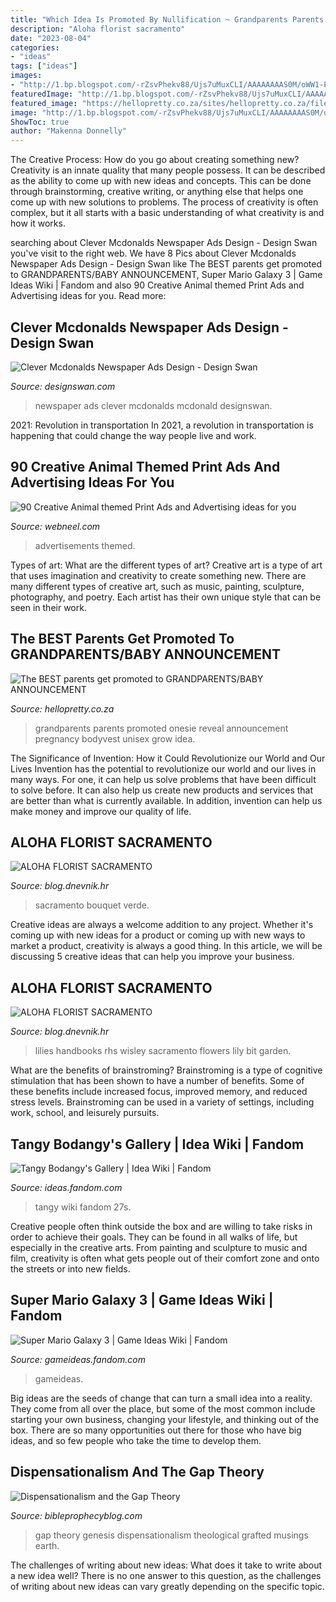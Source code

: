 ```yaml
---
title: "Which Idea Is Promoted By Nullification ~ Grandparents Parents Promoted Onesie Reveal Announcement Pregnancy Bodyvest Unisex Grow Idea"
description: "Aloha florist sacramento"
date: "2023-08-04"
categories:
- "ideas"
tags: ["ideas"]
images:
- "http://1.bp.blogspot.com/-rZsvPhekv88/Ujs7uMuxCLI/AAAAAAAAS0M/oWW1-P2omg0/s1600/a.jpg"
featuredImage: "http://1.bp.blogspot.com/-rZsvPhekv88/Ujs7uMuxCLI/AAAAAAAAS0M/oWW1-P2omg0/s1600/a.jpg"
featured_image: "https://hellopretty.co.za/sites/hellopretty.co.za/files/styles/2014_product_full/public/products/best_parents_get_promoted_to_grandparents.png?itok=rSXCqcpO"
image: "http://1.bp.blogspot.com/-rZsvPhekv88/Ujs7uMuxCLI/AAAAAAAAS0M/oWW1-P2omg0/s1600/a.jpg"
ShowToc: true
author: "Makenna Donnelly"
---
```



The Creative Process: How do you go about creating something new?
Creativity is an innate quality that many people possess. It can be described as the ability to come up with new ideas and concepts. This can be done through brainstorming, creative writing, or anything else that helps one come up with new solutions to problems. The process of creativity is often complex, but it all starts with a basic understanding of what creativity is and how it works.

	

		
searching about Clever Mcdonalds Newspaper Ads Design - Design Swan you've visit to the right web. We have 8 Pics about Clever Mcdonalds Newspaper Ads Design - Design Swan like The BEST parents get promoted to GRANDPARENTS/BABY ANNOUNCEMENT, Super Mario Galaxy 3 | Game Ideas Wiki | Fandom and also 90 Creative Animal themed Print Ads and Advertising ideas for you. Read more:
		
    
## Clever Mcdonalds Newspaper Ads Design - Design Swan

<img loading=lazy src="https://img.designswan.com/2009/AdsDesign/mcNewspaper/2.jpg" onerror="this.onerror=null;this.src='https://tse2.mm.bing.net/th?id=OIP.2VxawZGOD95DsQXkNm8bngHaL0&amp;pid=15.1';" alt="Clever Mcdonalds Newspaper Ads Design - Design Swan">

_Source: designswan.com_

>newspaper ads clever mcdonalds mcdonald designswan. 

	

2021: Revolution in transportation
In 2021, a revolution in transportation is happening that could change the way people live and work.

    
## 90 Creative Animal Themed Print Ads And Advertising Ideas For You

<img loading=lazy src="https://webneel.com/daily/sites/default/files/images/project/the-frozen-food-the-cheetah.jpg" onerror="this.onerror=null;this.src='https://tse1.mm.bing.net/th?id=OIP.WA1pgdGk9YEA4G2EEq58CAHaHT&amp;pid=15.1';" alt="90 Creative Animal themed Print Ads and Advertising ideas for you">

_Source: webneel.com_

>advertisements themed. 

	

Types of art: What are the different types of art?
Creative art is a type of art that uses imagination and creativity to create something new. There are many different types of creative art, such as music, painting, sculpture, photography, and poetry. Each artist has their own unique style that can be seen in their work.

    
## The BEST Parents Get Promoted To GRANDPARENTS/BABY ANNOUNCEMENT

<img loading=lazy src="https://hellopretty.co.za/sites/hellopretty.co.za/files/styles/2014_product_full/public/products/best_parents_get_promoted_to_grandparents.png?itok=rSXCqcpO" onerror="this.onerror=null;this.src='https://tse4.mm.bing.net/th?id=OIP.mJ_SrvnPLztwEbMlR_sIEgHaHa&amp;pid=15.1';" alt="The BEST parents get promoted to GRANDPARENTS/BABY ANNOUNCEMENT">

_Source: hellopretty.co.za_

>grandparents parents promoted onesie reveal announcement pregnancy bodyvest unisex grow idea. 

	

The Significance of Invention: How it Could Revolutionize our World and Our Lives
Invention has the potential to revolutionize our world and our lives in many ways. For one, it can help us solve problems that have been difficult to solve before. It can also help us create new products and services that are better than what is currently available. In addition, invention can help us make money and improve our quality of life.

    
## ALOHA FLORIST SACRAMENTO

<img loading=lazy src="http://bit.ly/pAl5SM" onerror="this.onerror=null;this.src='https://tse2.mm.bing.net/th?id=OIP.lycazRfQW6FxEP2T95zNpQHaE8&amp;pid=15.1';" alt="ALOHA FLORIST SACRAMENTO">

_Source: blog.dnevnik.hr_

>sacramento bouquet verde. 

	

Creative ideas are always a welcome addition to any project. Whether it's coming up with new ideas for a product or coming up with new ways to market a product, creativity is always a good thing. In this article, we will be discussing 5 creative ideas that can help you improve your business.

    
## ALOHA FLORIST SACRAMENTO

<img loading=lazy src="http://bit.ly/oJuiZQ" onerror="this.onerror=null;this.src='https://tse2.mm.bing.net/th?id=OIP.zxmN_UeBW7vqy7BlX-eg4wAAAA&amp;pid=15.1';" alt="ALOHA FLORIST SACRAMENTO">

_Source: blog.dnevnik.hr_

>lilies handbooks rhs wisley sacramento flowers lily bit garden. 

	

What are the benefits of brainstroming?
Brainstroming is a type of cognitive stimulation that has been shown to have a number of benefits. Some of these benefits include increased focus, improved memory, and reduced stress levels. Brainstroming can be used in a variety of settings, including work, school, and leisurely pursuits.

    
## Tangy Bodangy&#039;s Gallery | Idea Wiki | Fandom

<img loading=lazy src="https://vignette.wikia.nocookie.net/ideas/images/e/ec/Tangy_Bodangy_MAX!.png/revision/latest/scale-to-width-down/679?cb=20180311022606" onerror="this.onerror=null;this.src='https://tse3.mm.bing.net/th?id=OIP.MzgDVBDmFEDAk6UFTjHNVQHaEK&amp;pid=15.1';" alt="Tangy Bodangy&#039;s Gallery | Idea Wiki | Fandom">

_Source: ideas.fandom.com_

>tangy wiki fandom 27s. 

	

Creative people often think outside the box and are willing to take risks in order to achieve their goals. They can be found in all walks of life, but especially in the creative arts. From painting and sculpture to music and film, creativity is often what gets people out of their comfort zone and onto the streets or into new fields.

    
## Super Mario Galaxy 3 | Game Ideas Wiki | Fandom

<img loading=lazy src="https://vignette.wikia.nocookie.net/gameideas/images/7/72/Super_Mario_Galaxy_3_Wii_U.png/revision/latest?cb=20140710213421" onerror="this.onerror=null;this.src='https://tse2.mm.bing.net/th?id=OIP.O8alJrVRnwLkcLFUZ85SMgHaKl&amp;pid=15.1';" alt="Super Mario Galaxy 3 | Game Ideas Wiki | Fandom">

_Source: gameideas.fandom.com_

>gameideas. 

	

Big ideas are the seeds of change that can turn a small idea into a reality. They come from all over the place, but some of the most common include starting your own business, changing your lifestyle, and thinking out of the box. There are so many opportunities out there for those who have big ideas, and so few people who take the time to develop them.

    
## Dispensationalism And The Gap Theory

<img loading=lazy src="http://1.bp.blogspot.com/-rZsvPhekv88/Ujs7uMuxCLI/AAAAAAAAS0M/oWW1-P2omg0/s1600/a.jpg" onerror="this.onerror=null;this.src='https://tse4.mm.bing.net/th?id=OIP.3ZgBr3uEo_0FQdApeooyYwAAAA&amp;pid=15.1';" alt="Dispensationalism and the Gap Theory">

_Source: bibleprophecyblog.com_

>gap theory genesis dispensationalism theological grafted musings earth. 

	

The challenges of writing about new ideas: What does it take to write about a new idea well?
There is no one answer to this question, as the challenges of writing about new ideas can vary greatly depending on the specific topic.


